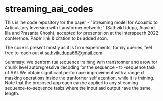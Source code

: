 # streaming_aai_codes

This is the code repository for the paper - "Streaming model for Acoustic to Articulatory Inversion with transformer networks" (Sathvik Udupa, Aravind Illa and Prasanta Ghosh), accepted for presentation at the Interspeech 2022 conference. Paper link & citation to be added soon.

The code is present mostly as it is from experiments, for my queries, feel free to reach out at sathvikudupa66@gmail.com

Summary:
We perform full sequence training with transformer and allow for chunk level autoregressive decoding for the sequence - to -sequence task of AAI. We obtain significant perfornace improvement with a range of masking operations inside the tranformer self attention, while it is training.
Note that the proposed approach can be applied to any streaming sequence-to-sequence tasks where the input and output have the same length.

